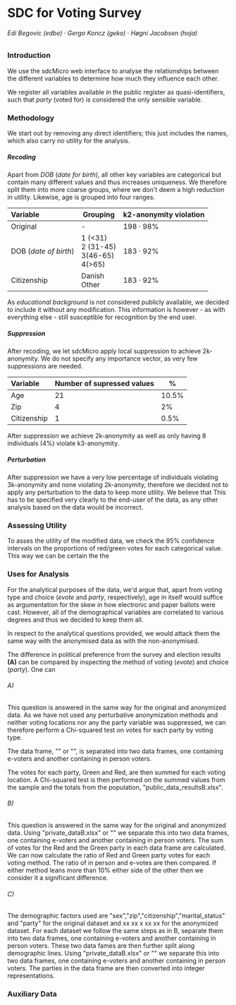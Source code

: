 # 	SDC for Voting Survey

###### Edi Begovic (edbe)  ·  Gergo Koncz (geko)  ·  Høgni Jacobsen (hoja)



### Introduction

We use the sdcMicro web interface to analyse the relationships between the different variables to determine how much they influence each other. 

We register all variables available in the public register as quasi-identifiers, such that *party* (voted for) is considered the only sensible variable. 



### Methodology

We start out by removing any direct identifiers; this just includes the names, which also carry no utility for the analysis.

##### Recoding

Apart from *DOB* (*date for birth*), all other key variables are categorical but contain many different values and thus increases uniqueness. We therefore split them into more coarse groups, where we don't deem a high reduction in utility. Likewise, age is grouped into four ranges. 

| Variable              | Grouping                                         | k2-anonymity violation |
| :-------------------- | ------------------------------------------------ | ---------------------- |
| Original              | -                                                | 198 · 98%              |
| DOB (*date of birth*) | 1 (<31)<br />2 (31-45)<br />3(46-65)<br />4(>65) | 183 · 92%              |
| Citizenship           | Danish<br />Other                                | 183 · 92%              |

As *educational background* is not considered publicly available, we decided to include it without any modification. This information is however - as with everything else - still susceptible for recognition by the end user. 

##### Suppression

After recoding, we let sdcMicro apply local suppression to achieve 2k-anonymity. We do not specify any importance vector, as very few suppressions are needed.

| Variable    | Number of supressed values | %     |
| :---------- | -------------------------- | ----- |
| Age         | 21                         | 10.5% |
| Zip         | 4                          | 2%    |
| Citizenship | 1                          | 0.5%  |

After suppression we achieve 2k-anonymity as well as only having 8 individuals (4%) violate k3-anonymity.

##### Perturbation

After suppression we have a very low percentage of individuals violating 3k-anonymity and none violating 2k-anonymity, therefore we decided not to apply any perturbation to the data to keep more utility. We believe that This has to be specified very clearly to the end-user of the data, as any other analysis based on the data would be incorrect. 

### 

### Assessing Utility

To asses the utility of the modified data, we check the 95% confidence intervals on the proportions of red/green votes for each categorical value. This way we can be certain the the 



### Uses for Analysis

For the analytical purposes of the data, we'd argue that, apart from voting type and choice (*evote* and *party*, respectively), age in itself would suffice as argumentation for the skew in how electronic and paper ballots were cast. However, all of the demographical variables are correlated to various degrees and thus we decided to keep them all.

In respect to the analytical questions provided, we would attack them the same way with the anonymised data as with the non-anonymised. 

The difference in political preference from the survey and election results **(A)** can be compared by inspecting the method of voting (*evote*) and choice (*party*). One can

###### A)	

This question is answered in the same way for the original and anonymized data. As we have not used any perturbative anonymization methods and neither voting locations nor any the party variable was suppressed, we can therefore perform a Chi-squared test on votes for each party by voting type. 

The data frame, "" or "", is separated into two data frames, one containing e-voters and another containing in person voters.

The votes for each party, Green and Red, are then summed for each voting location. A Chi-squared test is then performed on the summed values from the sample and the totals from the population, "public_data_resultsB.xlsx".

###### B)

This question is answered in the same way for the original and anonymized data. Using "private_dataB.xlsx" or "" we separate this into two data frames, one containing e-voters and another containing in person voters. The sum of votes for the Red and the Green party in each data frame are calculated. We can now calculate the ratio of Red and Green party votes for each voting method. The ratio of in person and e-votes are then compared. If either method leans more than 10% either side of the other then we consider it a significant difference.

###### C)

The demographic factors used are "sex","zip","citizenship","marital_status" and "party" for the original dataset and xx xx x xx xx for the anonymized dataset.  For each dataset we follow the same steps as in B, separate them into two data frames, one containing e-voters and another containing in person voters. These two data fames are then further split along demographic lines.  Using "private_dataB.xlsx" or "" we separate this into two data frames, one containing e-voters and another containing in person voters. The parties in the data frame are then converted into integer representations. 



### Auxiliary Data


